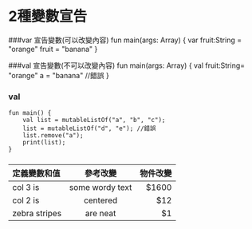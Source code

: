 # 2種變數宣告

###var 宣告變數(可以改變內容)
	fun main(args: Array<String>) {
		       var fruit:String =  "orange" 
		       fruit  = "banana" 
	}

###val 宣告變數(不可以改變內容)
	fun main(args: Array<String>) {
	        val fruit:String= "orange"
	        a = "banana" //錯誤
	}


### val 
	fun main() {
	    val list = mutableListOf("a", "b", "c");
	    list = mutableListOf("d", "e"); //錯誤
	    list.remove("a");
	    print(list);
	}
###
| 定義變數和值    | 參考改變          | 物件改變       |
|:------------- |:---------------:| -------------:|
| col 3 is      | some wordy text |         $1600 |
| col 2 is      | centered        |           $12 |
| zebra stripes | are neat        |            $1 |







